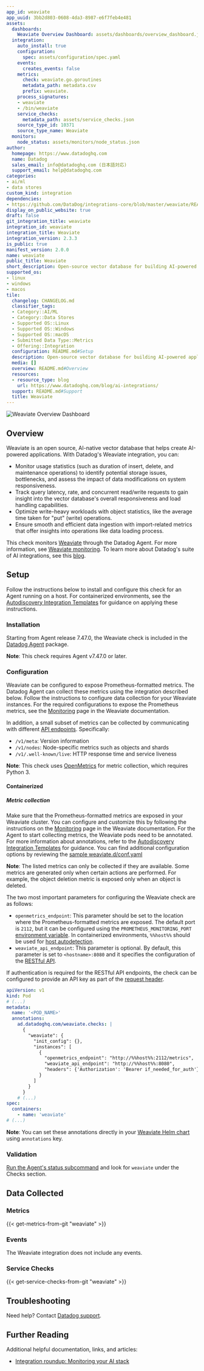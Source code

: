 ```yaml
---
app_id: weaviate
app_uuid: 3bb2d803-0608-4da3-8987-e6f7feb4e481
assets:
  dashboards:
    Weaviate Overview Dashboard: assets/dashboards/overview_dashboard.json
  integration:
    auto_install: true
    configuration:
      spec: assets/configuration/spec.yaml
    events:
      creates_events: false
    metrics:
      check: weaviate.go.goroutines
      metadata_path: metadata.csv
      prefix: weaviate.
    process_signatures:
    - weaviate
    - /bin/weaviate
    service_checks:
      metadata_path: assets/service_checks.json
    source_type_id: 10371
    source_type_name: Weaviate
  monitors:
    node_status: assets/monitors/node_status.json
author:
  homepage: https://www.datadoghq.com
  name: Datadog
  sales_email: info@datadoghq.com (日本語対応)
  support_email: help@datadoghq.com
categories:
- ai/ml
- data stores
custom_kind: integration
dependencies:
- https://github.com/DataDog/integrations-core/blob/master/weaviate/README.md
display_on_public_website: true
draft: false
git_integration_title: weaviate
integration_id: weaviate
integration_title: Weaviate
integration_version: 2.3.3
is_public: true
manifest_version: 2.0.0
name: weaviate
public_title: Weaviate
short_description: Open-source vector database for building AI-powered applications.
supported_os:
- linux
- windows
- macos
tile:
  changelog: CHANGELOG.md
  classifier_tags:
  - Category::AI/ML
  - Category::Data Stores
  - Supported OS::Linux
  - Supported OS::Windows
  - Supported OS::macOS
  - Submitted Data Type::Metrics
  - Offering::Integration
  configuration: README.md#Setup
  description: Open-source vector database for building AI-powered applications.
  media: []
  overview: README.md#Overview
  resources:
  - resource_type: blog
    url: https://www.datadoghq.com/blog/ai-integrations/
  support: README.md#Support
  title: Weaviate
---
```


<!--  SOURCED FROM https://github.com/DataDog/integrations-core -->


![Weaviate Overview Dashboard][1]

## Overview

Weaviate is an open source, AI-native vector database that helps create AI-powered applications. With Datadog's Weaviate integration, you can:

- Monitor usage statistics (such as duration of insert, delete, and maintenance operations) to identify potential storage issues, bottlenecks, and assess the impact of data modifications on system responsiveness.
- Track query latency, rate, and concurrent read/write requests to gain insight into the vector database's overall responsiveness and load handling capabilities.
- Optimize write-heavy workloads with object statistics, like the average time taken for "put" (write) operations.
- Ensure smooth and efficient data ingestion with import-related metrics that offer insights into operations like data loading process. 

This check monitors [Weaviate][2] through the Datadog Agent. For more information, see [Weaviate monitoring][3]. To learn more about Datadog's suite of AI integrations, see this [blog][4].

## Setup

Follow the instructions below to install and configure this check for an Agent running on a host. For containerized environments, see the [Autodiscovery Integration Templates][5] for guidance on applying these instructions.

### Installation

Starting from Agent release 7.47.0, the Weaviate check is included in the [Datadog Agent][3] package. 

**Note**: This check requires Agent v7.47.0 or later.

### Configuration

Weaviate can be configured to expose Prometheus-formatted metrics. The Datadog Agent can collect these metrics using the integration described below. Follow the instructions to configure data collection for your Weaviate instances. For the required configurations to expose the Prometheus metrics, see the [Monitoring][6] page in the Weaviate documentation.

In addition, a small subset of metrics can be collected by communicating with different [API endpoints][7]. Specifically:
- `/v1/meta`: Version information
- `/v1/nodes`: Node-specific metrics such as objects and shards
- `/v1/.well-known/live`: HTTP response time and service liveness

**Note**: This check uses [OpenMetrics][8] for metric collection, which requires Python 3.

#### Containerized
##### Metric collection

Make sure that the Prometheus-formatted metrics are exposed in your Weaviate cluster. You can configure and customize this by following the instructions on the [Monitoring][6] page in the Weaviate documentation. For the Agent to start collecting metrics, the Weaviate pods need to be annotated. For more information about annotations, refer to the [Autodiscovery Integration Templates][5] for guidance. You can find additional configuration options by reviewing the [sample weaviate.d/conf.yaml][9]

**Note**: The listed metrics can only be collected if they are available. Some metrics are generated only when certain actions are performed. For example, the object deletion metric is exposed only when an object is deleted.

The two most important parameters for configuring the Weaviate check are as follows:
- `openmetrics_endpoint`: This parameter should be set to the location where the Prometheus-formatted metrics are exposed. The default port is `2112`, but it can be configured using the `PROMETHEUS_MONITORING_PORT` [environment variable][6]. In containerized environments, `%%host%%` should be used for [host autodetection][5]. 
- `weaviate_api_endpoint`: This parameter is optional. By default, this parameter is set to `<hostname>:8080` and it specifies the configuration of the [RESTful API][7].

If authentication is required for the RESTful API endpoints, the check can be configured to provide an API key as part of the [request header][10].


```yaml
apiVersion: v1
kind: Pod
# (...)
metadata:
  name: '<POD_NAME>'
  annotations:
    ad.datadoghq.com/weaviate.checks: |
      {
        "weaviate": {
          "init_config": {},
          "instances": [
            {
              "openmetrics_endpoint": "http://%%host%%:2112/metrics",
              "weaviate_api_endpoint": "http://%%host%%:8080",
              "headers": {'Authorization': 'Bearer if_needed_for_auth'}
            }
          ]
        }
      }
    # (...)
spec:
  containers:
    - name: 'weaviate'
# (...)
```

**Note**: You can set these annotations directly in your [Weaviate Helm chart][11] using `annotations` key.

### Validation

[Run the Agent's status subcommand][12] and look for `weaviate` under the Checks section.

## Data Collected

### Metrics
{{< get-metrics-from-git "weaviate" >}}


### Events

The Weaviate integration does not include any events.

### Service Checks
{{< get-service-checks-from-git "weaviate" >}}


## Troubleshooting

Need help? Contact [Datadog support][15].

## Further Reading

Additional helpful documentation, links, and articles:

- [Integration roundup: Monitoring your AI stack][4]


[1]: https://raw.githubusercontent.com/DataDog/integrations-core/master/weaviate/images/weaviate_dashboard.png
[2]: https://weaviate.io/developers/weaviate
[3]: https://app.datadoghq.com/account/settings/agent/latest
[4]: https://www.datadoghq.com/blog/ai-integrations/
[5]: https://docs.datadoghq.com/ja/agent/kubernetes/integrations/
[6]: https://weaviate.io/developers/weaviate/configuration/monitoring
[7]: https://weaviate.io/developers/weaviate/api/rest
[8]: https://docs.datadoghq.com/ja/integrations/openmetrics/
[9]: https://github.com/DataDog/integrations-core/blob/master/weaviate/datadog_checks/weaviate/data/conf.yaml.example
[10]: https://github.com/DataDog/integrations-core/blob/7.46.x/openmetrics/datadog_checks/openmetrics/data/conf.yaml.example#L544-L546
[11]: https://github.com/weaviate/weaviate-helm/blob/576f613bad3f8e25015c61a7143800123ab378d3/weaviate/values.yaml#L1196
[12]: https://docs.datadoghq.com/ja/agent/guide/agent-commands/#agent-status-and-information
[13]: https://github.com/DataDog/integrations-core/blob/master/weaviate/metadata.csv
[14]: https://github.com/DataDog/integrations-core/blob/master/weaviate/assets/service_checks.json
[15]: https://docs.datadoghq.com/ja/help/